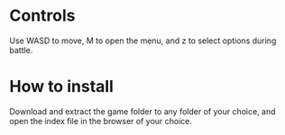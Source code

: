 # Controls

Use WASD to move, M to open the menu, and z to select options during battle.

# How to install

Download and extract the game folder to any folder of your choice, and open the index file in the browser of your choice.
